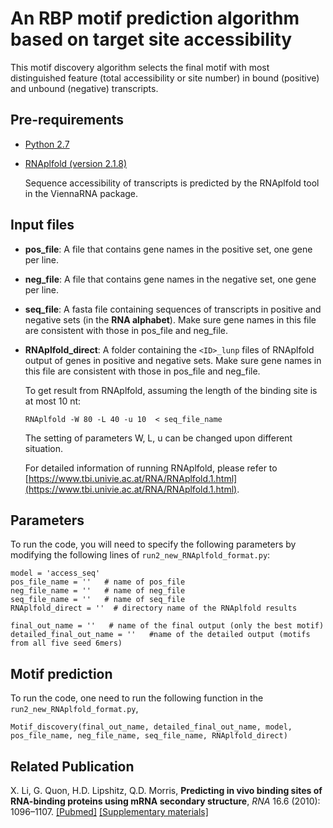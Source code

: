 # An RBP motif prediction algorithm based on target site accessibility #

This motif discovery algorithm selects the final motif with most distinguished feature (total accessibility or site number) in bound (positive) and unbound (negative) transcripts. 

## Pre-requirements ##

* [Python 2.7](https://www.python.org/downloads/)

* [RNAplfold (version 2.1.8)](https://www.tbi.univie.ac.at/RNA/index.html)

    Sequence accessibility of transcripts is predicted by the RNAplfold tool in the ViennaRNA package.

## Input files ##

* **pos_file**: A file that contains gene names in the positive set, one gene per line.

* **neg_file**: A file that contains gene names in the negative set, one gene per line.

* **seq_file**: A fasta file containing sequences of transcripts in positive and negative sets (in the __RNA alphabet__). Make sure gene names in this file are consistent with those in pos_file and neg_file.

* **RNAplfold_direct**: A folder containing the `<ID>_lunp` files of RNAplfold output of genes in positive and negative sets. Make sure gene names in this file are consistent with those in pos_file and neg_file.

    To get result from RNAplfold, assuming the length of the binding site is at most 10 nt:

    ```
    RNAplfold -W 80 -L 40 -u 10  < seq_file_name
    ```

    The setting of parameters W, L, u can be changed upon different situation.

    For detailed information of running RNAplfold, please refer to [https://www.tbi.univie.ac.at/RNA/RNAplfold.1.html](https://www.tbi.univie.ac.at/RNA/RNAplfold.1.html).


## Parameters ##

To run the code, you will need to specify the following parameters by modifying the following lines of `run2_new_RNAplfold_format.py`:

```
model = 'access_seq'
pos_file_name = ''   # name of pos_file
neg_file_name = ''   # name of neg_file 
seq_file_name = ''   # name of seq_file
RNAplfold_direct = ''  # directory name of the RNAplfold results

final_out_name = ''   # name of the final output (only the best motif)
detailed_final_out_name = ''   #name of the detailed output (motifs from all five seed 6mers)
```

## Motif prediction ##

To run the code, one need to run the following function in the `run2_new_RNAplfold_format.py`, 

```
Motif_discovery(final_out_name, detailed_final_out_name, model, pos_file_name, neg_file_name, seq_file_name, RNAplfold_direct)   
```

## Related Publication ##

X. Li, G. Quon, H.D. Lipshitz, Q.D. Morris, **Predicting in vivo binding sites of RNA-binding proteins using mRNA secondary structure**, *RNA* 16.6 (2010): 1096–1107. [[Pubmed]](https://www.ncbi.nlm.nih.gov/pubmed/20418358) [[Supplementary materials]](http://rnajournal.cshlp.org/content/16/6/1096/suppl/DC1)
